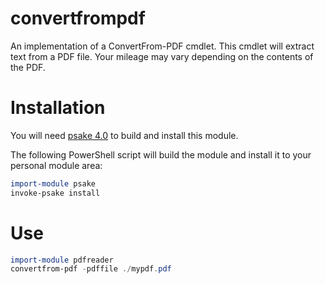 # convertfrompdf

An implementation of a ConvertFrom-PDF cmdlet.  This cmdlet will extract text from a PDF file.  Your mileage may vary depending
on the contents of the PDF.

# Installation

You will need [psake 4.0](https://github.com/psake/psake) to build and install this module.

The following PowerShell script will build the module and install it to your personal module area:

```powershell
import-module psake
invoke-psake install
```

# Use

```powershell
import-module pdfreader
convertfrom-pdf -pdffile ./mypdf.pdf
```
